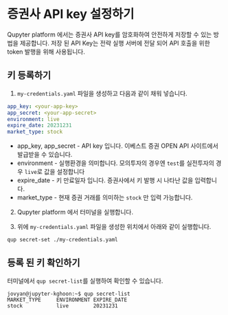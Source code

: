 # 증권사 API key 설정하기

Qupyter platform 에서는 증권사 API key를 암호화하여 안전하게 저장할 수 있는 방법을 제공합니다.
저장 된 API Key는 전략 실행 서버에 전달 되어 API 호출을 위한 token 발행을 위해 사용됩니다.


## 키 등록하기

1. `my-credentials.yaml` 파일을 생성하고 다음과 같이 채워 넣습니다.

```yaml
app_key: <your-app-key>
app_secret: <your-app-secret>
environment: live
expire_date: 20231231
market_type: stock
```

- app_key, app_secret - API key 입니다. 이베스트 증권 OPEN API 사이트에서 발급받을 수 있습니다.
- environment - 실행환경을 의미합니다. 모의투자의 경우엔 `test`를 실전투자의 경우 `live`로 값을 설정합니다
- expire_date - 키 만료일자 입니다. 증권사에서 키 발행 시 나타난 값을 입력합니다.
- market_type - 현재 증권 거래를 의미하는 `stock` 만 입력 가능합니다.

2. Qupyter platform 에서 터미널을 실행합니다.

3. 위에 `my-credentials.yaml` 파일을 생성한 위치에서 아래와 같이 실행합니다.

```bash
qup secret-set ./my-credentials.yaml
```

## 등록 된 키 확인하기

터미널에서 `qup secret-list`를 실행하여 확인할 수 있습니다.

```text
jovyan@jupyter-kghoon:~$ qup secret-list
MARKET_TYPE     ENVIRONMENT EXPIRE_DATE
stock           live        20231231
```